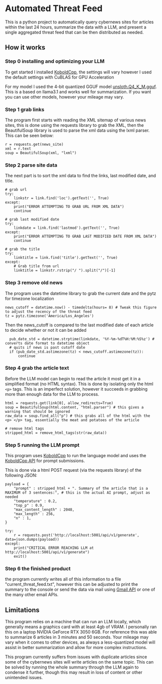 # Automated Threat Feed
This is a python project to automatically query cybernews sites for articles within the last 24 hours, summarize the data with a LLM, and present a single aggregated threat feed that can be then distributed as needed.

## How it works
### Step 0 installing and optimizing your LLM
To get started I installed [KoboldCpp](https://github.com/LostRuins/koboldcpp), the settings will vary however I used the default settings with CuBLAS for GPU Acceleration

For my model I used the 4-bit quantized GGUF model [unsloth.Q4_K_M.gguf](https://huggingface.co/raaec/llama3.1-8b-instruct-summarize-q4_k_m). This is a based on llama3.1 and works well for summarization. If you want you can use other models, however your mileage may vary.
### Step 1 grab links
The program first starts with reading the XML sitemap of various news sites, this is done using the requests library to grab the XML, then the BeautifulSoup library is used to parse the xml data using the lxml parser. This can be seen below:
```
r = requests.get(news_site)
xml = r.text
soup = BeautifulSoup(xml, "lxml")
```
### Step 2 parse site data
The next part is to sort the xml data to find the links, last modified date, and title.
```
# grab url
try:
    linkstr = link.find('loc').getText('', True)
except:
    print("ERROR ATTEMPTING TO GRAB URL FROM XML DATA")
    continue

# grab last modified date
try:
    linkdate = link.find('lastmod').getText('', True)
except:
    print("ERROR ATTEMPTING TO GRAB LAST MODIFIED DATE FROM XML DATA")
    continue
    
# grab the title
try:
    linktitle = link.find('title').getText('', True)
except:
    # Grab title from url
    linktitle = linkstr.rstrip("/ ").split("/")[-1]
```
### Step 3 remove old news
The program uses the datetime library to grab the current date and the pytz for timezone localization
```
news_cutoff = datetime.now() - timedelta(hours= 8) # Tweak this figure to adjust the recency of the threat feed
tz = pytz.timezone('America/Los_Angeles')
```
Then the news_cutoff is compared to the last modified date of each article to decide whether or not it can be added
```
  pub_date_std = datetime.strptime(linkdate, '%Y-%m-%dT%H:%M:%S%z') # converts date format to datetime object
  # quits if news is past cutoff date
  if (pub_date_std.astimezone(tz) < news_cutoff.astimezone(tz)):
      continue
```
### Step 4 grab the article text
Before the LLM model can begin to read the article it most get it in a simplified format (no HTML syntax). This is done by isolating only the html `<p>` tags. This is an imperfect solution, however it succeeds in grabbing more than enough data for the LLM to process.
```
html = requests.get(link[0], allow_redirects=True)
soup = BeautifulSoup(html.content, "html.parser") # this gives a warning that should be ignored
raw_data = soup.find_all("p") # this grabs all of the html with the <p> </p> tag, essentially the meat and potatoes of the article

# remove html tags
stripped_html = remove_html_tags(str(raw_data))
```
### Step 5 running the LLM prompt
This program uses [KoboldCpp](https://github.com/LostRuins/koboldcpp) to run the language model and uses the [KoboldCpp API](https://lite.koboldai.net/koboldcpp_api) for prompt submissions.

This is done via a html POST request (via the requests library) of the following JSON:
```
payload = {
    "prompt" : stripped_html + ". Summary of the article that is a MAXIMUM of 3 sentences:", # this is the actual AI prompt, adjust as needed
    "temperature" : 0.2,
    "top_p" : 0.9,
    "max_content_length" : 2048,
    "max_length" : 256,
    "n" : 1,
}

try:
    r = requests.post('http://localhost:5001/api/v1/generate', data=json.dumps(payload))
except:
    print("CRITICAL ERROR REACHING LLM at http://localhost:5001/api/v1/generate")
    exit()
```
### Step 6 the finished product
the program currently writes all of this information to a file "current_threat_feed.txt", however this can be adjusted to print the summary to the console or send the data via mail using [Gmail API](https://developers.google.com/gmail/api/guides) or one of the many other email APIs.
## Limitations
This program relies on a machine that can run an LLM locally, which generally means a graphics card with at least 4gb of VRAM. I personally ran this on a laptop NVIDIA GeForce RTX 3050 6GB. For reference this was able to summarize 6 articles in 3 minutes and 50 seconds. Your mileage may vary when it comes to other devices, as always a less-quantized model will assist in better summarization and allow for more complex instructions.

This program currently suffers from issues with duplicate articles since some of the cybernews sites will write articles on the same topic. This can be solved by running the whole summary through the LLM again to condense it further, though this may result in loss of content or other unintended issues.
